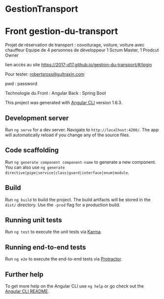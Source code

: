 # GestionTransport

# Front gestion-du-transport

Projet de réservation de transport : covoiturage, voiture, voiture avec chauffeur
Equipe de 4 personnes de développeur
1 Scrum Master, 1 Prodcut Owner

lien accès au site
https://2017-d17.github.io/gestion-du-transport/#/login

Pour tester:
robertsross@sultraxin.com

pwd : password

Technologie du Front : Angular
Back : Spring Boot

This project was generated with [Angular CLI](https://github.com/angular/angular-cli) version 1.6.3.

## Development server

Run `ng serve` for a dev server. Navigate to `http://localhost:4200/`. The app will automatically reload if you change any of the source files.

## Code scaffolding

Run `ng generate component component-name` to generate a new component. You can also use `ng generate directive|pipe|service|class|guard|interface|enum|module`.

## Build

Run `ng build` to build the project. The build artifacts will be stored in the `dist/` directory. Use the `-prod` flag for a production build.

## Running unit tests

Run `ng test` to execute the unit tests via [Karma](https://karma-runner.github.io).

## Running end-to-end tests

Run `ng e2e` to execute the end-to-end tests via [Protractor](http://www.protractortest.org/).

## Further help

To get more help on the Angular CLI use `ng help` or go check out the [Angular CLI README](https://github.com/angular/angular-cli/blob/master/README.md).
